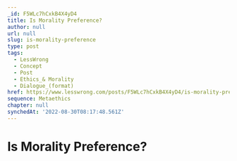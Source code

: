 ```yaml
---
_id: F5WLc7hCxkB4X4yD4
title: Is Morality Preference?
author: null
url: null
slug: is-morality-preference
type: post
tags:
  - LessWrong
  - Concept
  - Post
  - Ethics_& Morality
  - Dialogue_(format)
href: https://www.lesswrong.com/posts/F5WLc7hCxkB4X4yD4/is-morality-preference
sequence: Metaethics
chapter: null
synchedAt: '2022-08-30T08:17:48.561Z'
---
```

# Is Morality Preference?

